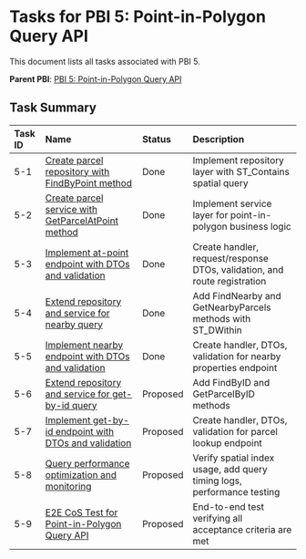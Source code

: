 # Tasks for PBI 5: Point-in-Polygon Query API

This document lists all tasks associated with PBI 5.

**Parent PBI**: [PBI 5: Point-in-Polygon Query API](./prd.md)

## Task Summary

| Task ID | Name | Status | Description |
| :------ | :--- | :------ | :---------- |
| 5-1 | [Create parcel repository with FindByPoint method](./5-1.md) | Done | Implement repository layer with ST_Contains spatial query |
| 5-2 | [Create parcel service with GetParcelAtPoint method](./5-2.md) | Done | Implement service layer for point-in-polygon business logic |
| 5-3 | [Implement at-point endpoint with DTOs and validation](./5-3.md) | Done | Create handler, request/response DTOs, validation, and route registration |
| 5-4 | [Extend repository and service for nearby query](./5-4.md) | Done | Add FindNearby and GetNearbyParcels methods with ST_DWithin |
| 5-5 | [Implement nearby endpoint with DTOs and validation](./5-5.md) | Done | Create handler, DTOs, validation for nearby properties endpoint |
| 5-6 | [Extend repository and service for get-by-id query](./5-6.md) | Proposed | Add FindByID and GetParcelByID methods |
| 5-7 | [Implement get-by-id endpoint with DTOs and validation](./5-7.md) | Proposed | Create handler, DTOs, validation for parcel lookup endpoint |
| 5-8 | [Query performance optimization and monitoring](./5-8.md) | Proposed | Verify spatial index usage, add query timing logs, performance testing |
| 5-9 | [E2E CoS Test for Point-in-Polygon Query API](./5-9.md) | Proposed | End-to-end test verifying all acceptance criteria are met |

